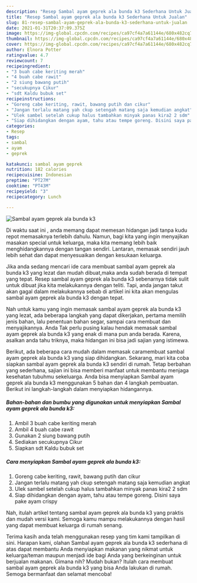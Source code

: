 ```yaml
---
description: "Resep Sambal ayam geprek ala bunda k3 Sederhana Untuk Jualan"
title: "Resep Sambal ayam geprek ala bunda k3 Sederhana Untuk Jualan"
slug: 81-resep-sambal-ayam-geprek-ala-bunda-k3-sederhana-untuk-jualan
date: 2021-01-31T20:37:09.375Z
image: https://img-global.cpcdn.com/recipes/ca97cf4a7a61144e/680x482cq70/sambal-ayam-geprek-ala-bunda-k3-foto-resep-utama.jpg
thumbnail: https://img-global.cpcdn.com/recipes/ca97cf4a7a61144e/680x482cq70/sambal-ayam-geprek-ala-bunda-k3-foto-resep-utama.jpg
cover: https://img-global.cpcdn.com/recipes/ca97cf4a7a61144e/680x482cq70/sambal-ayam-geprek-ala-bunda-k3-foto-resep-utama.jpg
author: Elnora Potter
ratingvalue: 4.7
reviewcount: 7
recipeingredient:
- "3 buah cabe keriting merah"
- "4 buah cabe rawit"
- "2 siung bawang putih"
- "secukupnya Cikur"
- "sdt Kaldu bubuk set"
recipeinstructions:
- "Goreng cabe keriting, rawit, bawang putih dan cikur"
- "Jangan terlalu matang yah ckup setengah matang saja kemudian angkat"
- "Ulek sambel setelah cukup halus tambahkan minyak panas kira2 2 sdm"
- "Siap dihidangkan dengan ayam, tahu atau tempe goreng. Disini saya pake ayam crispy"
categories:
- Resep
tags:
- sambal
- ayam
- geprek

katakunci: sambal ayam geprek 
nutrition: 182 calories
recipecuisine: Indonesian
preptime: "PT27M"
cooktime: "PT43M"
recipeyield: "3"
recipecategory: Lunch

---
```



![Sambal ayam geprek ala bunda k3](https://img-global.cpcdn.com/recipes/ca97cf4a7a61144e/680x482cq70/sambal-ayam-geprek-ala-bunda-k3-foto-resep-utama.jpg)

Di waktu  saat ini , anda memang dapat memesan hidangan jadi tanpa kudu repot memasaknya terlebih dahulu. Namun, bagi kita yang ingin menyajikan masakan special untuk keluarga, maka kita memang lebih baik menghidangkannya dengan tangan sendiri. Lantaran, memasak sendiri jauh lebih sehat dan dapat menyesuaikan dengan kesukaan keluarga.

Jika anda sedang mencari ide cara membuat sambal ayam geprek ala bunda k3 yang lezat dan mudah dibuat,maka anda sudah berada di tempat yang tepat. Resep sambal ayam geprek ala bunda k3  sebenarnya tidak sulit untuk dibuat jika kita melakukannya dengan teliti. Tapi, anda jangan takut akan gagal dalam melakukannya 
sebab di artikel ini kita akan mengulas sambal ayam geprek ala bunda k3 dengan tepat.  



Nah untuk kamu yang ingin memasak sambal ayam geprek ala bunda k3 yang lezat, ada beberapa langkah yang dapat dikerjakan, pertama memilih jenis bahan, lalu penentuan bahan segar, sampai cara membuat dan menyajikannya. Anda Tak perlu pusing kalau hendak memasak sambal ayam geprek ala bunda k3 yang enak di mana pun anda berada. Karena, asalkan anda  tahu triknya, maka hidangan ini bisa jadi sajian yang istimewa.

Berikut, ada beberapa cara mudah dalam memasak caramembuat sambal ayam geprek ala bunda k3 yang siap dihidangkan. Sekarang, mari kita coba siapkan sambal ayam geprek ala bunda k3 sendiri di rumah. Tetap berbahan yang sederhana, sajian ini bisa memberi manfaat untuk membantu menjaga kesehatan tubuhmu sekeluarga. Anda bisa menyiapkan Sambal ayam geprek ala bunda k3 menggunakan 5 bahan dan 4 langkah pembuatan. Berikut ini langkah-langkah dalam menyiapkan hidangannya.

<!--inarticleads1-->

##### Bahan-bahan dan bumbu yang digunakan untuk menyiapkan Sambal ayam geprek ala bunda k3:

1. Ambil 3 buah cabe keriting merah
1. Ambil 4 buah cabe rawit
1. Gunakan 2 siung bawang putih
1. Sediakan secukupnya Cikur
1. Siapkan sdt Kaldu bubuk set




<!--inarticleads2-->

##### Cara menyiapkan Sambal ayam geprek ala bunda k3:

1. Goreng cabe keriting, rawit, bawang putih dan cikur
1. Jangan terlalu matang yah ckup setengah matang saja kemudian angkat
1. Ulek sambel setelah cukup halus tambahkan minyak panas kira2 2 sdm
1. Siap dihidangkan dengan ayam, tahu atau tempe goreng. Disini saya pake ayam crispy




Nah, itulah artikel tentang  sambal ayam geprek ala bunda k3  yang praktis dan mudah versi kami. Semoga kamu mampu melakukannya dengan hasil yang dapat membuat keluarga di rumah senang. 

Terima kasih anda telah menggunakan resep yang tim kami tampilkan di sini. Harapan kami, olahan  Sambal ayam geprek ala bunda k3 sederhana di atas dapat membantu Anda menyiapkan makanan yang nikmat untuk keluarga/teman maupun menjadi ide bagi Anda yang berkeinginan untuk berjualan makanan. Gimana nih? Mudah bukan? Itulah cara membuat sambal ayam geprek ala bunda k3 yang bisa Anda lakukan di rumah. Semoga bermanfaat dan selamat mencoba!

